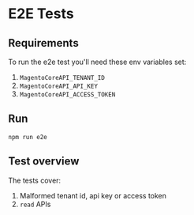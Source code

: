 # E2E Tests

## Requirements

To run the e2e test you'll need these env variables set:
  1. `MagentoCoreAPI_TENANT_ID`
  2. `MagentoCoreAPI_API_KEY`
  3. `MagentoCoreAPI_ACCESS_TOKEN`

## Run

`npm run e2e`

## Test overview

The tests cover:

1. Malformed tenant id, api key or access token
2. `read` APIs
